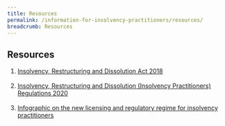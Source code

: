 ```yaml
---
title: Resources
permalink: /information-for-insolvency-practitioners/resources/
breadcrumb: Resources
---
```

Resources
------
1. <a href="https://sso.agc.gov.sg/Act/IRDA2018?ValidDate=20220401" target="_blank">Insolvency, Restructuring and Dissolution Act 2018</a>
<br><br>
2. <a href="https://sso.agc.gov.sg/SL/IRDA2018-S617-2020?DocDate=20200728" target="_blank">Insolvency, Restructuring and Dissolution (Insolvency Practitioners) Regulations 2020</a>
<br><br>
3. <a href="/files/Infographic for Licensing of IPs.pdf" target="_blank">Infographic on the new licensing and regulatory regime for insolvency practitioners</a>